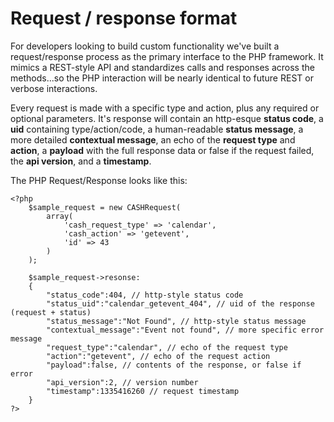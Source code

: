 # Request / response format
For developers looking to build custom functionality we've built a request/response 
process as the primary interface to the PHP framework. It mimics a REST-style API 
and standardizes calls and responses across the methods...so the PHP interaction 
will be nearly identical to future REST or verbose interactions. 

Every request is made with a specific type and action, plus any required or optional 
parameters. It's response will contain an http-esque **status code**, a **uid** containing 
type/action/code, a human-readable **status message**, a more detailed **contextual message**, 
an echo of the **request type** and **action**, a **payload** with the full response data 
or false if the request failed, the **api version**, and a **timestamp**.

The PHP Request/Response looks like this: 

	<?php 
		$sample_request = new CASHRequest(
			array(
				'cash_request_type' => 'calendar', 
				'cash_action' => 'getevent',
				'id' => 43
			)
		);

		$sample_request->resonse:
		{
			"status_code":404, // http-style status code
			"status_uid":"calendar_getevent_404", // uid of the response (request + status)
			"status_message":"Not Found", // http-style status message
			"contextual_message":"Event not found", // more specific error message
			"request_type":"calendar", // echo of the request type
			"action":"getevent", // echo of the request action
			"payload":false, // contents of the response, or false if error
			"api_version":2, // version number
			"timestamp":1335416260 // request timestamp
		}
	?>